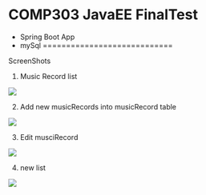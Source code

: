 COMP303 JavaEE FinalTest
============================
- Spring Boot App 
- mySql
============================

ScreenShots

1. Music Record list
<img src="https://user-images.githubusercontent.com/59883982/106832765-4aa2aa00-6660-11eb-8a35-88aa431168d7.JPG">

2. Add new musicRecords into musicRecord table 
<img src ="https://user-images.githubusercontent.com/59883982/106832769-4b3b4080-6660-11eb-87b7-4c0c7dd83f63.JPG">

3. Edit musciRecord 
<img src ="https://user-images.githubusercontent.com/59883982/106832770-4b3b4080-6660-11eb-8f86-4208a6795989.JPG">

4. new list
<img src="https://user-images.githubusercontent.com/59883982/106832772-4bd3d700-6660-11eb-8cde-0ddc0114a29f.JPG">


